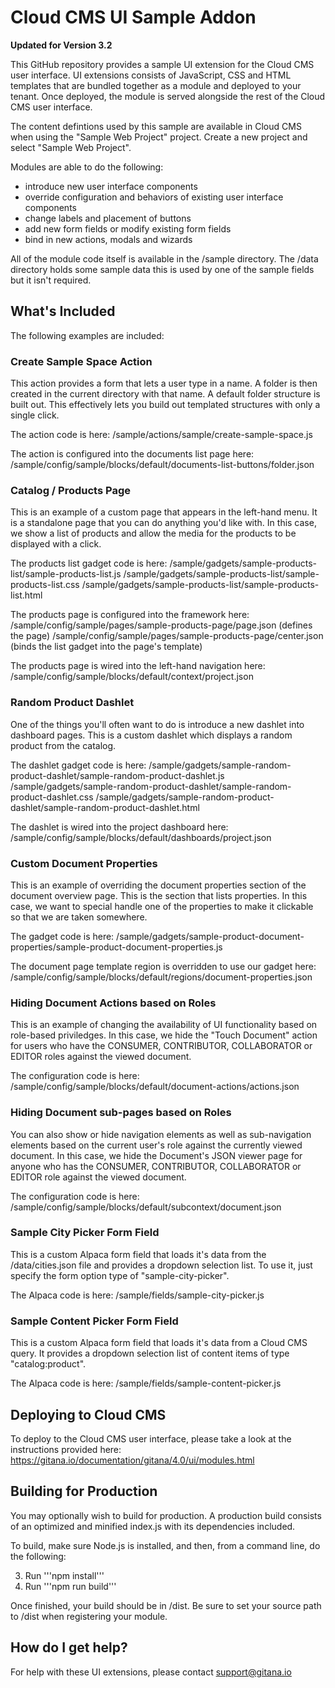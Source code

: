 # Cloud CMS UI Sample Addon

**Updated for Version 3.2**

This GitHub repository provides a sample UI extension for the Cloud CMS user interface.  UI extensions consists of
JavaScript, CSS and HTML templates that are bundled together as a module and deployed to your tenant.  Once deployed,
the module is served alongside the rest of the Cloud CMS user interface.

The content defintions used by this sample are available in Cloud CMS when using the "Sample Web Project" project.
Create a new project and select "Sample Web Project".

Modules are able to do the following:

- introduce new user interface components
- override configuration and behaviors of existing user interface components
- change labels and placement of buttons
- add new form fields or modify existing form fields
- bind in new actions, modals and wizards

All of the module code itself is available in the /sample directory.  The /data directory holds some sample data
this is used by one of the sample fields but it isn't required.

## What's Included

The following examples are included:

### Create Sample Space Action

This action provides a form that lets a user type in a name.  A folder is then created in the current directory with
that name.  A default folder structure is built out.  This effectively lets you build out templated structures
with only a single click.

The action code is here:
    /sample/actions/sample/create-sample-space.js

The action is configured into the documents list page here:
    /sample/config/sample/blocks/default/documents-list-buttons/folder.json

### Catalog / Products Page

This is an example of a custom page that appears in the left-hand menu.  It is a standalone page that you can do
anything you'd like with.  In this case, we show a list of products and allow the media for the products to be
displayed with a click.

The products list gadget code is here:
    /sample/gadgets/sample-products-list/sample-products-list.js
    /sample/gadgets/sample-products-list/sample-products-list.css
    /sample/gadgets/sample-products-list/sample-products-list.html

The products page is configured into the framework here:
    /sample/config/sample/pages/sample-products-page/page.json (defines the page)
    /sample/config/sample/pages/sample-products-page/center.json (binds the list gadget into the page's template)

The products page is wired into the left-hand navigation here:
    /sample/config/sample/blocks/default/context/project.json

### Random Product Dashlet

One of the things you'll often want to do is introduce a new dashlet into dashboard pages.  This is a custom dashlet
which displays a random product from the catalog.

The dashlet gadget code is here:
    /sample/gadgets/sample-random-product-dashlet/sample-random-product-dashlet.js
    /sample/gadgets/sample-random-product-dashlet/sample-random-product-dashlet.css
    /sample/gadgets/sample-random-product-dashlet/sample-random-product-dashlet.html

The dashlet is wired into the project dashboard here:
    /sample/config/sample/blocks/default/dashboards/project.json

### Custom Document Properties

This is an example of overriding the document properties section of the document overview page.  This is the section
that lists properties.  In this case, we want to special handle one of the properties to make it clickable so that we
are taken somewhere.

The gadget code is here:
    /sample/gadgets/sample-product-document-properties/sample-product-document-properties.js

The document page template region is overridden to use our gadget here:
    /sample/config/sample/blocks/default/regions/document-properties.json

### Hiding Document Actions based on Roles

This is an example of changing the availability of UI functionality based on role-based priviledges.  In this case,
we hide the "Touch Document" action for users who have the CONSUMER, CONTRIBUTOR, COLLABORATOR or EDITOR roles against
the viewed document.

The configuration code is here:
    /sample/config/sample/blocks/default/document-actions/actions.json

### Hiding Document sub-pages based on Roles

You can also show or hide navigation elements as well as sub-navigation elements based on the current user's role
against the currently viewed document.  In this case, we hide the Document's JSON viewer page for anyone who has
the CONSUMER, CONTRIBUTOR, COLLABORATOR or EDITOR role against the viewed document.

The configuration code is here:
    /sample/config/sample/blocks/default/subcontext/document.json

### Sample City Picker Form Field

This is a custom Alpaca form field that loads it's data from the /data/cities.json file and provides a dropdown
selection list.  To use it, just specify the form option type of "sample-city-picker".

The Alpaca code is here:
    /sample/fields/sample-city-picker.js

### Sample Content Picker Form Field

This is a custom Alpaca form field that loads it's data from a Cloud CMS query.  It provides a dropdown selection
list of content items of type "catalog:product".

The Alpaca code is here:
    /sample/fields/sample-content-picker.js


## Deploying to Cloud CMS

To deploy to the Cloud CMS user interface, please take a look at the instructions provided here:
https://gitana.io/documentation/gitana/4.0/ui/modules.html


## Building for Production

You may optionally wish to build for production.  A production build consists of an optimized and minified index.js with its dependencies included.

To build, make sure Node.js is installed, and then, from a command line, do the following:

3.  Run '''npm install'''
4.  Run '''npm run build'''

Once finished, your build should be in /dist. Be sure to set your source path to /dist when registering your module.


## How do I get help?

For help with these UI extensions, please contact support@gitana.io
